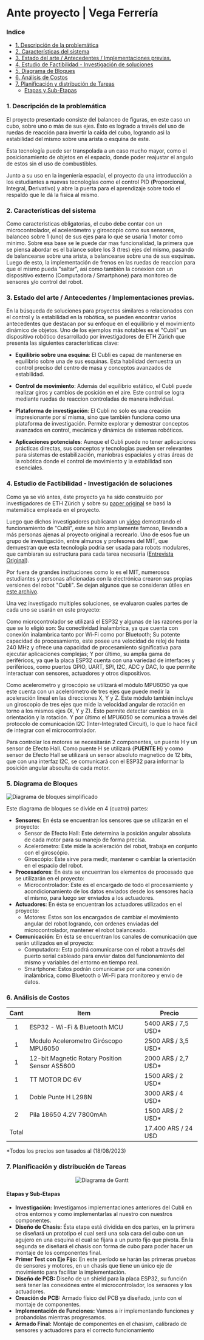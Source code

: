 # Ante proyecto | Vega Ferrería <!-- omit from toc -->

### Indice <!-- omit from toc -->
- [1. Descripción de la problemática](#1-descripción-de-la-problemática)
- [2. Características del sistema](#2-características-del-sistema)
- [3. Estado del arte / Antecedentes / Implementaciones previas.](#3-estado-del-arte--antecedentes--implementaciones-previas)
- [4. Estudio de Factibilidad - Investigación de soluciones](#4-estudio-de-factibilidad---investigación-de-soluciones)
- [5. Diagrama de Bloques](#5-diagrama-de-bloques)
- [6. Análisis de Costos](#6-análisis-de-costos)
- [7. Planificación y distribución de Tareas](#7-planificación-y-distribución-de-tareas)
  - [Etapas y Sub-Etapas](#etapas-y-sub-etapas)


### 1. Descripción de la problemática
El proyecto presentado consiste del balanceo de figuras, en este caso un cubo, sobre uno o más de sus ejes. Ésto es logrado a través del uso de ruedas de reacción para invertir la caída del cubo, logrando asi la estabilidad del mismo sobre una arista o esquina de este.

Esta tecnología puede ser transpolada a un caso mucho mayor, como el posicionamiento de objetos en el espacio, donde poder reajustar el angulo de estos sin el uso de combustibles.

Junto a su uso en la ingeniería espacial, el proyecto da una introducción a los estudiantes a nuevas tecnologías como el control PID (**P**roporcional, **I**ntegral, **D**erivativo) y abre la puerta para el aprendizaje sobre todo el respaldo que le dá la fisica al mismo. 

### 2. Características del sistema
Como caracteristicas obligatorias, el cubo debe contar con un microcontrolador, el acelerómetro y giroscopio como sus sensores, balanceo sobre 1 (uno) de sus ejes para lo que se usaría 1 motor como minimo. Sobre esa base se le puede dar mas funcionalidad, la primera que se piensa abordar es el balance sobre los 3 (tres) ejes del mismo, pasando de balancearse sobre una arista, a balancearse sobre una de sus esquinas. Luego de esto, la implementación de frenos en las ruedas de reaccion para que el mismo pueda "saltar", asi como también la conexion con un dispositivo externo (Computadora / Smartphone) para monitoreo de sensores y/o control del robot.

### 3. Estado del arte / Antecedentes / Implementaciones previas.
En la búsqueda de soluciones para proyectos similares o relacionados con el control y la estabilidad en la robótica, se pueden encontrar varios antecedentes que destacan por su enfoque en el equilibrio y el movimiento dinámico de objetos. Uno de los ejemplos más notables es el "Cubli" un dispositivo robótico desarrollado por investigadores de ETH Zürich que presenta las siguientes características clave:

- **Equilibrio sobre una esquina**: El Cubli es capaz de mantenerse en equilibrio sobre una de sus esquinas. Esta habilidad demuestra un control preciso del centro de masa y conceptos avanzados de estabilidad.

- **Control de movimiento**: Además del equilibrio estático, el Cubli puede realizar giros y cambios de posición en el aire. Este control se logra mediante ruedas de reaccion controladas de manera individual.

- **Plataforma de investigación**: El Cubli no solo es una creación impresionante por sí misma, sino que también funciona como una plataforma de investigación. Permite explorar y demostrar conceptos avanzados en control, mecánica y dinámica de sistemas robóticos.

- **Aplicaciones potenciales**: Aunque el Cubli puede no tener aplicaciones prácticas directas, sus conceptos y tecnologías pueden ser relevantes para sistemas de estabilización, maniobras espaciales y otras áreas de la robótica donde el control de movimiento y la estabilidad son esenciales.

### 4. Estudio de Factibilidad - Investigación de soluciones 
Como ya se vió antes, éste proyecto ya ha sido construído por investigadores de ETH Zürich y sobre su [paper original](https://folk.ntnu.no/skoge/prost/proceedings/ecc-2013/data/papers/0829.pdf) se basó la matemática empleada en el proyecto.

Luego que dichos investigadores publicaran un [video](https://www.youtube.com/watch?v=n_6p-1J551Y) demostrando el funcionamiento de "Cubli", este se hizo ampliamente famoso, llevando a más personas ajenas al proyecto original a recrearlo. Uno de esos fue un grupo de investigación, entre almunos y profesores del MIT, que demuestran que esta tecnología podria ser usada para robots modulares, que cambiaran su estructura para cada tarea necesaria ([Entrevista Original](https://www.youtube.com/watch?v=6aZbJS6LZbs)).

Por fuera de grandes instituciones como lo es el MIT, numerosos estudiantes y personas aficionadas con la electrónica crearon sus propias versiones del robot "Cubli". Se dejan algunos que se consideran útiles en [este archivo](Resources/Links/Cubli-remakes.md).

Una vez investigado multiples soluciones, se evaluaron cuales partes de cada uno se usarán en este proyecto:

Como microcontrolador se utilizará el ESP32 y algunas de las razones por la que se lo eligió son: Su conectividad inalambrica, ya que cuenta con conexión inalambrica tanto por Wi-Fi como por Bluetooth; Su potente capacidad de procesamiento, este posee una velocidad de reloj de hasta 240 MHz y ofrece una capacidad de procesamiento significativa para ejecutar aplicaciones complejas; Y por último, su amplia gama de periféricos, ya que la placa ESP32 cuenta con una variedad de interfaces y periféricos, como puertos GPIO, UART, SPI, I2C, ADC y DAC, lo que permite interactuar con sensores, actuadores y otros dispositivos.

Como acelerometro y giroscópio se utilizará el módulo MPU6050 ya que este cuenta con un acelerómetro de tres ejes que puede medir la aceleración lineal en las direcciones X, Y y Z.  Este módulo también incluye un giroscopio de tres ejes que mide la velocidad angular de rotación en torno a los mismos ejes (X, Y y Z). Esto permite detectar cambios en la orientación y la rotación. Y por último el MPU6050 se comunica a través del protocolo de comunicación I2C (Inter-Integrated Circuit), lo que lo hace fácil de integrar con el microcontrolador.

Para controlar los motores se necesitarán 2 componentes, un puente H y un sensor de Efecto Hall. Como puente H se utilizará {**PUENTE H**} y como sensor de Efecto Hall se utilizará un sensor absoluto magnetico de 12 bits, que con una interfaz I2C, se comunicará con el ESP32 para informar la posición angular absoulta de cada motor.

### 5. Diagrama de Bloques 
![Diagrama de bloques simplificado](Resources/Images/Diagrama-Bloques.png)

Este diagrama de bloques se divide en 4 (cuatro) partes:
- **Sensores**: En ésta se encuentran los sensores que se utilizarán en el proyecto:
  - Sensor de Efecto Hall: Este determina la posición angular absoluta de cada motor para su manejo de forma precisa.
  - Acelerómetro: Este mide la aceleración del robot, trabaja en conjunto con el giroscópio.
  - Giroscópio: Este sirve para medir, mantener o cambiar la orientación en el espacio del robot.
- **Procesadores**: En ésta se encuentran los elementos de procesado que se utilizarán en el proyecto:
  - Microcontrolador: Este es el encargado de todo el procesamiento y acondicionamiento de los datos enviados desde los sensores hacia el mismo, para luego ser enviados a los actuadores.
- **Actuadores**: En ésta se encuentran los actuadores utilizados en el proyecto:
  - Motores: Éstos son los encargados de cambiar el movimiento angular del robot logrando, con ordenes enviadas del microcontrolador, mantener el robot balanceado.
- **Comunicación**: En ésta se encuentran los canales de comunicación que serán utilizados en el proyecto:
  - Computadora: Esta podrá comunicarse con el robot a través del puerto serial cableado para enviar datos del funcionamiento del mismo y variables del entorno en tiempo real.
  - Smartphone: Estos podrán comunicarse por una conexión inalámbrica, como Bluetooth o Wi-Fi para monitoreo y envio de datos.



### 6. Análisis de Costos

<div align="center">

 Cant |                      Item                       | Precio
:----:|-------------------------------------------------|---------
 1    |          ESP32 - Wi-Fi & Bluetooth MCU          | 5400 AR$ / 7,5 U$D*
 1    |      Modulo Acelerometro Giróscopo MPU6050      | 2500 AR$ / 3,5 U$D*
 1    |  12-bit Magnetic Rotary Position Sensor AS5600  | 2000 AR$ / 2,7 U$D*
 1    |                  TT MOTOR DC 6V                 | 1500 AR$ / 2 U$D*
 1    |               Doble Punte H L298N               | 3000 AR$ / 4 U$D*
 2    |             Pila 18650 4.2V 7800mAh             | 1500 AR$ / 2 U$D*
Total |                                                 | 17.400 ARS / 24 U$D

</div>

*Todos los precios son tasados al (18/08/2023)

### 7. Planificación y distribución de Tareas

<div align="center">

![Diagrama de Gantt](Resources/Images/Diagrama-de-Gantt.png)

</div>

#### Etapas y Sub-Etapas
- **Investigación:** Investigamos implementaciones anteriores del Cubli en otros entornos y como implementarlas al nuestro con nuestros componentes.
- **Diseño de Chasis:** Ésta etapa está dividida en dos partes, en la primera se diseñará un prototipo el cual será una sola cara del cubo con un agujero en una esquina el cual se fijara a un punto fijo que pivota. En la segunda se diseñará el chasis con forma de cubo para poder hacer un montaje de los componentes final.
- **Primer Test con Eje Fijo:** En este período se harán las primeras pruebas de sensores y motores, en un chasis que tiene un único eje de movimiento para facilitar la implementación.
- **Diseño de PCB:** Diseño de un shield para la placa ESP32, su función será tener las conexiónes entre el microcontrolador, los sensores y los actuadores.
- **Creación de PCB:** Armado físico del PCB ya diseñado, junto con el montaje de componentes.
- **Implementación de Funciones:** Vamos a ir implementando funciones y probandolas mientras progresamos.
- **Armado Final:** Montaje de componentes en el chasism, calibrado de sensores y actuadores para el correcto funcionamiento
